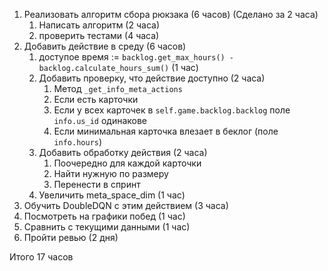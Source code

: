 1. Реализовать алгоритм сбора рюкзака (6 часов) (Сделано за 2 часа)
    1. Написать алгоритм (2 часа)
    1. проверить тестами (4 часа)
2. Добавить действие в среду (6 часов)
    1. доступое время := `backlog.get_max_hours() - backlog.calculate_hours_sum()` (1 час)
    1. Добавить проверку, что действие доступно (2 часа)
        1. Метод `_get_info_meta_actions`
        1. Если есть карточки
        1. Если у всех карточек в `self.game.backlog.backlog` поле `info.us_id` одинакове
        1. Если минимальная карточка влезает в беклог (поле `info.hours`)
    1. Добавить обработку действия (2 часа)
        1. Поочередно для каждой карточки
        1. Найти нужную по размеру
        2. Перенести в спринт
    1. Увеличить meta_space_dim (1 час)
3. Обучить DoubleDQN с этим действием (3 часа)
1. Посмотреть на графики побед (1 час)
1. Сравнить с текущими данными (1 час)
1. Пройти ревью (2 дня)

Итого 17 часов